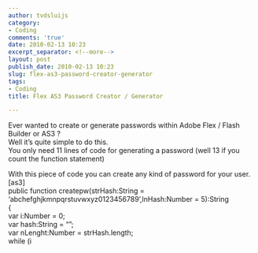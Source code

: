```yaml
---
author: tvdsluijs
category:
- Coding
comments: 'true'
date: 2010-02-13 10:23
excerpt_separator: <!--more-->
layout: post
publish_date: 2010-02-13 10:23
slug: flex-as3-password-creator-generator
tags:
- Coding
title: Flex AS3 Password Creator / Generator

---
```

Ever wanted to create or generate passwords within Adobe Flex / Flash Builder
or AS3 ?  
Well it’s quite simple to do this.  
You only need 11 lines of code for generating a password (well 13 if you count
the function statement)  
  
With this piece of code you can create any kind of password for your user.  
[as3]  
public function createpw(strHash:String =
‘abchefghjkmnpqrstuvwxyz0123456789’,lnHash:Number = 5):String  
{  
var i:Number = 0;  
var hash:String = “”;  
var nLenght:Number = strHash.length;  
while (i

